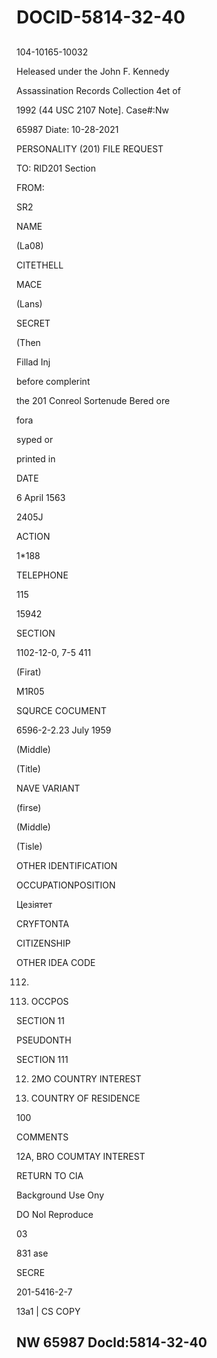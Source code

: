 # DOCID-5814-32-40

##
104-10165-10032

Heleased under the John F. Kennedy

Assassination Records Collection 4et of

1992 (44 USC 2107 Note]. Case#:Nw

65987 Diate: 10-28-2021

PERSONALITY (201) FILE REQUEST

TO: RID201 Section

FROM:

SR2

NAME

(La08)

CITETHELL

MACE

(Lans)

SECRET

(Then

Fillad Inj

before complerint

the 201 Conreol Sortenude Bered ore

fora

syped or

printed in

DATE

6 April 1563

2405J

ACTION

1*188

TELEPHONE

115

15942

SECTION

1102-12-0, 7-5 411

(Firat)

M1R05

SQURCE COCUMENT

6596-2-2.23 July 1959

(Middle)

(Title)

NAVE VARIANT

(firse)

(Middle)

(Tisle)

OTHER IDENTIFICATION

OCCUPATIONPOSITION

Цезіятет

CRYFTONTA

CITIZENSHIP

OTHER IDEA CODE

112.

3. OCCPOS

SECTION 11

PSEUDONTH

SECTION 111

12. 2MO COUNTRY INTEREST

10. COUNTRY OF RESIDENCE

100

COMMENTS

12A, BRO COUMTAY INTEREST

RETURN TO CIA

Background Use Ony

DO Nol Reproduce

03

831 ase

SECRE

201-5416-2-7

13a1 | CS COPY

NW 65987 Docld:5814-32-40
---

